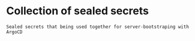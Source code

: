# Collection of sealed secrets
    Sealed secrets that being used together for server-bootstraping with ArgoCD
